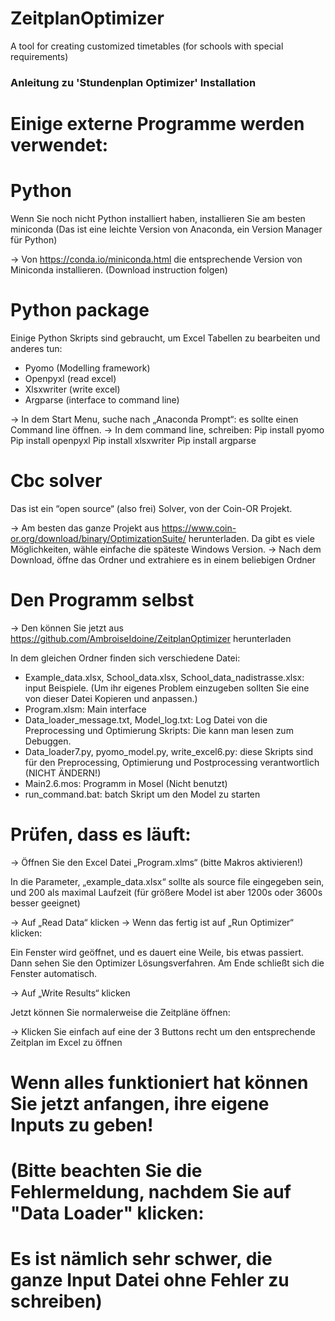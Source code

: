 # ZeitplanOptimizer
A tool for creating customized timetables (for schools with special requirements)


###                                                       ###
###   Anleitung zu 'Stundenplan Optimizer' Installation   ###
###                                                       ###


# Einige externe Programme werden verwendet:

# Python
Wenn Sie noch nicht Python installiert haben, installieren Sie am besten miniconda (Das ist eine leichte Version von Anaconda, ein Version Manager für Python)

-> Von https://conda.io/miniconda.html die entsprechende Version von Miniconda installieren. (Download instruction folgen)

# Python package
Einige Python Skripts sind gebraucht, um Excel Tabellen zu bearbeiten und anderes tun:
-	Pyomo (Modelling framework)
-	Openpyxl (read excel)
-	Xlsxwriter (write excel)
-	Argparse (interface to command line)

-> In dem Start Menu, suche nach „Anaconda Prompt“: es sollte einen Command line öffnen.
-> In dem command line, schreiben:
   Pip install pyomo
   Pip install openpyxl
   Pip install xlsxwriter
   Pip install argparse

# Cbc solver
Das ist ein “open source“ (also frei) Solver, von der Coin-OR Projekt. 

-> Am besten das ganze Projekt aus https://www.coin-or.org/download/binary/OptimizationSuite/ herunterladen. Da gibt es viele Möglichkeiten, wähle einfache die späteste Windows Version.
-> Nach dem Download, öffne das Ordner und extrahiere es in einem beliebigen Ordner

# Den Programm selbst
-> Den können Sie jetzt aus https://github.com/AmbroiseIdoine/ZeitplanOptimizer herunterladen

In dem gleichen Ordner finden sich verschiedene Datei:
-	Example_data.xlsx, School_data.xlsx, School_data_nadistrasse.xlsx: input Beispiele. (Um ihr eigenes Problem einzugeben sollten Sie eine von dieser Datei Kopieren und anpassen.)
-	Program.xlsm: Main interface
-	Data_loader_message.txt, Model_log.txt: Log Datei von die Preprocessing und Optimierung Skripts: Die kann man lesen zum Debuggen.
-	Data_loader7.py, pyomo_model.py, write_excel6.py:  diese Skripts sind für den Preprocessing, Optimierung und Postprocessing verantwortlich (NICHT ÄNDERN!)
-	Main2.6.mos: Programm in Mosel (Nicht benutzt)
-	run_command.bat: batch Skript um den Model zu starten

# Prüfen, dass es läuft:

-> Öffnen Sie den Excel Datei „Program.xlms“ (bitte Makros aktivieren!)

In die Parameter, „example_data.xlsx“ sollte als source file eingegeben sein, und 200 als maximal Laufzeit (für größere Model ist aber 1200s oder 3600s besser geeignet)

-> Auf „Read Data“ klicken
-> Wenn das fertig ist auf „Run Optimizer“ klicken: 

Ein Fenster wird geöffnet, und es dauert eine Weile, bis etwas passiert. Dann sehen Sie den Optimizer Lösungsverfahren. Am Ende schließt        sich die Fenster automatisch.

-> Auf „Write Results“ klicken

Jetzt können Sie normalerweise die Zeitpläne öffnen:

-> Klicken Sie einfach auf eine der 3 Buttons recht um den entsprechende Zeitplan im Excel zu öffnen

# Wenn alles funktioniert hat können Sie jetzt anfangen, ihre eigene Inputs zu geben!


# (Bitte beachten Sie die Fehlermeldung, nachdem Sie auf "Data Loader" klicken: #
# Es ist nämlich sehr schwer, die ganze Input Datei ohne Fehler zu schreiben) #

